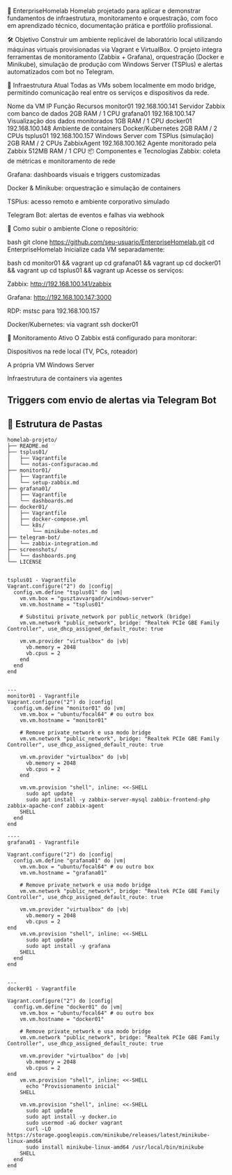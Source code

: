 🧠 EnterpriseHomelab
Homelab projetado para aplicar e demonstrar fundamentos de infraestrutura, monitoramento e orquestração, com foco em aprendizado técnico, documentação prática e portfólio profissional.

🛠️ Objetivo
Construir um ambiente replicável de laboratório local utilizando máquinas virtuais provisionadas via Vagrant e VirtualBox. O projeto integra ferramentas de monitoramento (Zabbix + Grafana), orquestração (Docker e Minikube), simulação de produção com Windows Server (TSPlus) e alertas automatizados com bot no Telegram.

🔧 Infraestrutura Atual
Todas as VMs sobem localmente em modo bridge, permitindo comunicação real entre os serviços e dispositivos da rede.

Nome da VM	IP	Função	Recursos
monitor01	192.168.100.141	Servidor Zabbix com banco de dados	2GB RAM / 1 CPU
grafana01	192.168.100.147	Visualização dos dados monitorados	1GB RAM / 1 CPU
docker01	192.168.100.148	Ambiente de containers Docker/Kubernetes	2GB RAM / 2 CPUs
tsplus01	192.168.100.157	Windows Server com TSPlus (simulação)	2GB RAM / 2 CPUs
ZabbixAgent	192.168.100.162	Agente monitorado pela Zabbix	512MB RAM / 1 CPU
📦 Componentes e Tecnologias
Zabbix: coleta de métricas e monitoramento de rede

Grafana: dashboards visuais e triggers customizadas

Docker & Minikube: orquestração e simulação de containers

TSPlus: acesso remoto e ambiente corporativo simulado

Telegram Bot: alertas de eventos e falhas via webhook

🚀 Como subir o ambiente
Clone o repositório:

bash
git clone https://github.com/seu-usuario/EnterpriseHomelab.git
cd EnterpriseHomelab
Inicialize cada VM separadamente:

bash
cd monitor01 && vagrant up
cd grafana01 && vagrant up
cd docker01 && vagrant up
cd tsplus01 && vagrant up
Acesse os serviços:

Zabbix: http://192.168.100.141/zabbix

Grafana: http://192.168.100.147:3000

RDP: mstsc para 192.168.100.157

Docker/Kubernetes: via vagrant ssh docker01

📡 Monitoramento Ativo
O Zabbix está configurado para monitorar:

Dispositivos na rede local (TV, PCs, roteador)

A própria VM Windows Server

Infraestrutura de containers via agentes

Triggers com envio de alertas via Telegram Bot
---

## 📁 Estrutura de Pastas

```plaintext
homelab-projeto/
├── README.md
├── tsplus01/
│   ├── Vagrantfile
│   └── notas-configuracao.md
├── monitor01/
│   ├── Vagrantfile
│   └── setup-zabbix.md
├── grafana01/
│   ├── Vagrantfile
│   └── dashboards.md
├── docker01/
│   ├── Vagrantfile
│   ├── docker-compose.yml
│   └── k8s/
│       └── minikube-notes.md
├── telegram-bot/
│   └── zabbix-integration.md
├── screenshots/
│   └── dashboards.png
└── LICENSE


tsplus01 - Vagrantfile
Vagrant.configure("2") do |config|
  config.vm.define "tsplus01" do |vm|
    vm.vm.box = "gusztavvargadr/windows-server"
    vm.vm.hostname = "tsplus01"

    # Substitui private_network por public_network (bridge)
    vm.vm.network "public_network", bridge: "Realtek PCIe GBE Family Controller", use_dhcp_assigned_default_route: true

    vm.vm.provider "virtualbox" do |vb|
      vb.memory = 2048
      vb.cpus = 2
    end
  end
end


---
monitor01 - Vagrantfile
Vagrant.configure("2") do |config|
  config.vm.define "monitor01" do |vm|
    vm.vm.box = "ubuntu/focal64" # ou outro box
    vm.vm.hostname = "monitor01"

    # Remove private_network e usa modo bridge
    vm.vm.network "public_network", bridge: "Realtek PCIe GBE Family Controller", use_dhcp_assigned_default_route: true

    vm.vm.provider "virtualbox" do |vb|
      vb.memory = 2048
      vb.cpus = 2
    end

    vm.vm.provision "shell", inline: <<-SHELL
      sudo apt update
      sudo apt install -y zabbix-server-mysql zabbix-frontend-php zabbix-apache-conf zabbix-agent
    SHELL
  end
end

----
grafana01 - Vagrantfile

Vagrant.configure("2") do |config|
  config.vm.define "grafana01" do |vm|
    vm.vm.box = "ubuntu/focal64" # ou outro box
    vm.vm.hostname = "grafana01"

    # Remove private_network e usa modo bridge
    vm.vm.network "public_network", bridge: "Realtek PCIe GBE Family Controller", use_dhcp_assigned_default_route: true

    vm.vm.provider "virtualbox" do |vb|
      vb.memory = 2048
      vb.cpus = 2
end
    vm.vm.provision "shell", inline: <<-SHELL
      sudo apt update
      sudo apt install -y grafana
    SHELL
  end
end


---
docker01 - Vagrantfile

Vagrant.configure("2") do |config|
  config.vm.define "docker01" do |vm|
    vm.vm.box = "ubuntu/focal64" # ou outro box
    vm.vm.hostname = "docker01"

    # Remove private_network e usa modo bridge
    vm.vm.network "public_network", bridge: "Realtek PCIe GBE Family Controller", use_dhcp_assigned_default_route: true

    vm.vm.provider "virtualbox" do |vb|
      vb.memory = 2048
      vb.cpus = 2
end
    vm.vm.provision "shell", inline: <<-SHELL
      echo "Provisionamento inicial"
    SHELL
 
    vm.vm.provision "shell", inline: <<-SHELL
      sudo apt update
      sudo apt install -y docker.io
      sudo usermod -aG docker vagrant
      curl -LO https://storage.googleapis.com/minikube/releases/latest/minikube-linux-amd64
      sudo install minikube-linux-amd64 /usr/local/bin/minikube
    SHELL
  end
end





